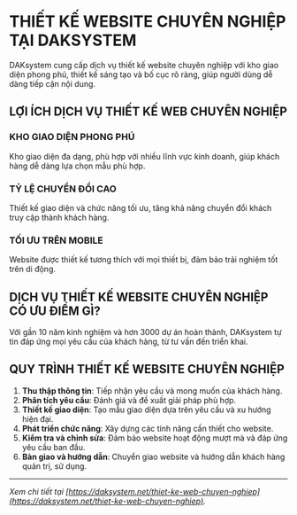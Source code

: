 # THIẾT KẾ WEBSITE CHUYÊN NGHIỆP TẠI DAKSYSTEM

DAKsystem cung cấp dịch vụ thiết kế website chuyên nghiệp với kho giao diện phong phú, thiết kế sáng tạo và bố cục rõ ràng, giúp người dùng dễ dàng tiếp cận nội dung.

## LỢI ÍCH DỊCH VỤ THIẾT KẾ WEB CHUYÊN NGHIỆP

### KHO GIAO DIỆN PHONG PHÚ

Kho giao diện đa dạng, phù hợp với nhiều lĩnh vực kinh doanh, giúp khách hàng dễ dàng lựa chọn mẫu phù hợp.

### TỶ LỆ CHUYỂN ĐỔI CAO

Thiết kế giao diện và chức năng tối ưu, tăng khả năng chuyển đổi khách truy cập thành khách hàng.

### TỐI ƯU TRÊN MOBILE

Website được thiết kế tương thích với mọi thiết bị, đảm bảo trải nghiệm tốt trên di động.

## DỊCH VỤ THIẾT KẾ WEBSITE CHUYÊN NGHIỆP CÓ ƯU ĐIỂM GÌ?

Với gần 10 năm kinh nghiệm và hơn 3000 dự án hoàn thành, DAKsystem tự tin đáp ứng mọi yêu cầu của khách hàng, từ tư vấn đến triển khai.

## QUY TRÌNH THIẾT KẾ WEBSITE CHUYÊN NGHIỆP

1. **Thu thập thông tin**: Tiếp nhận yêu cầu và mong muốn của khách hàng.
2. **Phân tích yêu cầu**: Đánh giá và đề xuất giải pháp phù hợp.
3. **Thiết kế giao diện**: Tạo mẫu giao diện dựa trên yêu cầu và xu hướng hiện đại.
4. **Phát triển chức năng**: Xây dựng các tính năng cần thiết cho website.
5. **Kiểm tra và chỉnh sửa**: Đảm bảo website hoạt động mượt mà và đáp ứng yêu cầu ban đầu.
6. **Bàn giao và hướng dẫn**: Chuyển giao website và hướng dẫn khách hàng quản trị, sử dụng.

---

*Xem chi tiết tại [https://daksystem.net/thiet-ke-web-chuyen-nghiep](https://daksystem.net/thiet-ke-web-chuyen-nghiep).*
